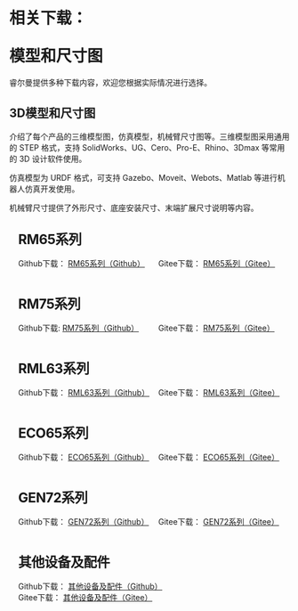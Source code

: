 # <p class="hidden">相关下载：</p>模型和尺寸图

睿尔曼提供多种下载内容，欢迎您根据实际情况进行选择。

## 3D模型和尺寸图

<p>
介绍了每个产品的三维模型图，仿真模型，机械臂尺寸图等。三维模型图采用通用的 STEP 格式，支持 SolidWorks、UG、Cero、Pro-E、Rhino、3Dmax 等常用的 3D 设计软件使用。
</p>
<p>
仿真模型为 URDF 格式，可支持 Gazebo、Moveit、Webots、Matlab 等进行机器人仿真开发使用。
</p>
<p>
机械臂尺寸提供了外形尺寸、底座安装尺寸、末端扩展尺寸说明等内容。
</p>
<div class="wrap">
    <div class="d-flex">
        <div class="wrap-item1">
            <h2>RM65系列</h2>
            <div class="d-flex flex-h-start flex-v-center">
                <p>Github下载： <a href="https://github.com/RealManRobot/rm_models/tree/main/RM65" target="_blank">RM65系列（Github）</a></p>
                <p>Gitee下载： <a href="https://gitee.com/RealManRobot/rm_models/tree/main/RM65" target="_blank">RM65系列（Gitee）</a></p>
            </div>
        </div>
    </div>
</div>
<div class="wrap">
    <div class="d-flex">
        <div class="wrap-item1">
            <h2>RM75系列</h2>
            <div class="d-flex flex-h-start flex-v-center">
                <p>Github下载: <a href="https://github.com/RealManRobot/rm_models/tree/main/RM75" target="_blank">RM75系列（Github）</a></p>
                <p>Gitee下载： <a href="https://gitee.com/RealManRobot/rm_models/tree/main/RM75" target="_blank">RM75系列（Gitee）</a></p>
            </div>
        </div>
    </div>
</div>
<div class="wrap">
    <div class="d-flex">
        <div class="wrap-item1">
            <h2>RML63系列</h2>
            <div class="d-flex flex-h-start flex-v-center">
                <p>Github下载： <a href="https://github.com/RealManRobot/rm_models/tree/main/RML63" target="_blank">RML63系列（Github）</a></p>
                <p>Gitee下载： <a href="https://gitee.com/RealManRobot/rm_models/tree/main/RML63" target="_blank">RML63系列（Gitee）</a></p>
            </div>
        </div>
    </div>
</div>
<div class="wrap">
    <div class="d-flex">
        <div class="wrap-item1">
            <h2>ECO65系列</h2>
            <div class="d-flex flex-h-start flex-v-center">
                <p>Github下载： <a href="https://github.com/RealManRobot/rm_models/tree/main/ECO65" target="_blank">ECO65系列（Github）</a></p>
                <p>Gitee下载： <a href="https://gitee.com/RealManRobot/rm_models/tree/main/ECO65" target="_blank">ECO65系列（Gitee）</a></p>
            </div>
        </div>
    </div>
</div>

<div class="wrap">
    <div class="d-flex">
        <div class="wrap-item1">
            <h2>GEN72系列</h2>
            <div class="d-flex flex-h-start flex-v-center">
            <p>Github下载： <a href="https://github.com/RealManRobot/rm_models/tree/main/GEN72" target="_blank">GEN72系列（Github）</a></p>
            <p>Gitee下载： <a href="https://gitee.com/RealManRobot/rm_models/tree/main/GEN72" target="_blank">GEN72系列（Gitee）</a></p>
            </div>
        </div>
    </div>
</div>

<div class="wrap">
    <div class="d-flex w-100">
        <div class="wrap-item1">
            <h2>其他设备及配件</h2>
            <div class="w-100 d-flex flex-h-start flex-v-center ">
                <p>Github下载： <a href="https://github.com/RealManRobot/rm_models/tree/main/thirdparty" target="_blank">其他设备及配件（Github）</a></p>
                <p>Gitee下载： <a href="https://gitee.com/RealManRobot/rm_models/tree/main/thirdparty" target="_blank">其他设备及配件（Gitee）</a></p>
            </div>
        </div>
    </div>
</div>

<style>
.w-100{
    width:100%;
}
.wrap{
    position:relative;
    width:100%;
    border-radius: 8px;
    background-color:var(--vp-c-bg);
    margin:16px 0;
    padding:16px;
    font-size: var(--vp-custom-block-font-size);
}
.d-flex{
    display:flex;
    flex-wrap:wrap;
}
.flex-h-start{
    justify-content: flex-start;
}
.flex-v-center{
  align-items: center;
}
.wrap-item1{
     width:100%;
}

.wrap-item1 h2{
    font-size:24px !important;
    line-height:32px !important;
    letter-spacing: -0.02em !important;
    height:32px !important;
    margin:0 0 16px 0 !important;
    border-top:none !important;
    padding-top:0 !important;
}
.wrap-item1 p{
    margin:0 !important;
    color:var(--vp-c-text-2) !important;
    width:auto;
    min-width:50%;
}
.wrap-item1 p:nth-of-type(1){
    color:var(--vp-c-text-1) !important;
    margin: 0 !important;
}
.wrap-item1 p:nth-of-type(2){
    color:var(--vp-c-text-1) !important;
    margin: 0 !important;
}
.wrap-item2 p{
    width:100%;
    text-align:center;
    color:var(--vp-c-text-2) !important;
}
</style>
